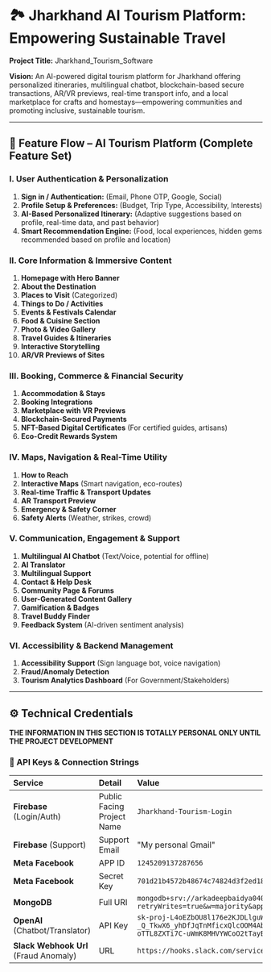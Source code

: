 # 🏞️ Jharkhand AI Tourism Platform: Empowering Sustainable Travel

**Project Title:** Jharkhand\_Tourism\_Software

**Vision:** An AI-powered digital tourism platform for Jharkhand offering personalized itineraries, multilingual chatbot, blockchain-based secure transactions, AR/VR previews, real-time transport info, and a local marketplace for crafts and homestays—empowering communities and promoting inclusive, sustainable tourism.

---

## 🚀 Feature Flow – AI Tourism Platform (Complete Feature Set)

### I. User Authentication & Personalization
1.  **Sign in / Authentication:** (Email, Phone OTP, Google, Social)
2.  **Profile Setup & Preferences:** (Budget, Trip Type, Accessibility, Interests)
3.  **AI-Based Personalized Itinerary:** (Adaptive suggestions based on profile, real-time data, and past behavior)
4.  **Smart Recommendation Engine:** (Food, local experiences, hidden gems recommended based on profile and location)

### II. Core Information & Immersive Content
1.  **Homepage with Hero Banner**
2.  **About the Destination**
3.  **Places to Visit** (Categorized)
4.  **Things to Do / Activities**
5.  **Events & Festivals Calendar**
6.  **Food & Cuisine Section**
7.  **Photo & Video Gallery**
8.  **Travel Guides & Itineraries**
9. **Interactive Storytelling**
10. **AR/VR Previews of Sites**

### III. Booking, Commerce & Financial Security
1.  **Accommodation & Stays**
2.  **Booking Integrations**
3.  **Marketplace with VR Previews**
4.  **Blockchain-Secured Payments**
5.  **NFT-Based Digital Certificates** (For certified guides, artisans)
6.  **Eco-Credit Rewards System**

### IV. Maps, Navigation & Real-Time Utility
1.  **How to Reach**
2.  **Interactive Maps** (Smart navigation, eco-routes)
3.  **Real-time Traffic & Transport Updates**
4.  **AR Transport Preview**
5.  **Emergency & Safety Corner**
6.  **Safety Alerts** (Weather, strikes, crowd)

### V. Communication, Engagement & Support
1.  **Multilingual AI Chatbot** (Text/Voice, potential for offline)
2.  **AI Translator**
3.  **Multilingual Support**
4.  **Contact & Help Desk**
5.  **Community Page & Forums**
6.  **User-Generated Content Gallery**
7.  **Gamification & Badges**
8.  **Travel Buddy Finder**
9. **Feedback System** (AI-driven sentiment analysis)

### VI. Accessibility & Backend Management
1.  **Accessibility Support** (Sign language bot, voice navigation)
2.  **Fraud/Anomaly Detection**
3.  **Tourism Analytics Dashboard** (For Government/Stakeholders)

---

## ⚙️ Technical Credentials

**THE INFORMATION IN THIS SECTION IS TOTALLY PERSONAL ONLY UNTIL THE PROJECT DEVELOPMENT**

### 🔑 API Keys & Connection Strings

| Service | Detail | Value |
| :--- | :--- | :--- |
| **Firebase** (Login/Auth) | Public Facing Project Name | `Jharkhand-Tourism-Login` |
| **Firebase** (Support) | Support Email | "My personal Gmail" |
| **Meta Facebook** | APP ID | `1245209137287656` |
| **Meta Facebook** | Secret Key | `701d21b4572b48674c74824d3f2ed18d` |
| **MongoDB** | Full URI | `mongodb+srv://arkadeepbaidya040903_db_user:GHK0016XK997@tourismai.hak47ed.mongodb.net/?retryWrites=true&w=majority&appName=TourismAI` |
| **OpenAI** (Chatbot/Translator) | API Key | `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` |
| **Slack Webhook Url** (Fraud Anomaly) | URL  | `https://hooks.slack.com/services/T0123456789/B1001010101/7IsoQTrixdUtE971O1xQTm4T` |

